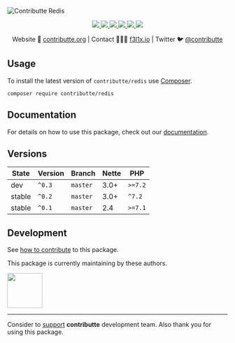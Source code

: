 ![Contributte Redis](https://heatbadger.now.sh/github/readme/contributte/redis/)

<p align=center>
  <a href="https://github.com/contributte/redis/actions">
    <img src="https://badgen.net/github/checks/contributte/redis/master?cache=300">
  </a>
  <a href="https://coveralls.io/r/contributte/redis">
    <img src="https://badgen.net/coveralls/c/github/contributte/redis?cache=300">
  </a>
  <a href="https://packagist.org/packages/contributte/redis">
    <img src="https://badgen.net/packagist/dm/contributte/redis">
  </a>
  <a href="https://packagist.org/packages/contributte/redis">
    <img src="https://badgen.net/packagist/v/contributte/redis">
  </a>
  <a href="http://bit.ly/ctteg">
    <img src="https://badgen.net/badge/chat/gitter/cyan">
  </a>
  <a href="https://contributte.org/partners.html">
    <img src="https://badgen.net/badge/become/a%20patron/F96854">
  </a>
<p>

<p align=center>
Website 🚀 <a href="https://contributte.org">contributte.org</a> | Contact 👨🏻‍💻 <a href="https://f3l1x.io">f3l1x.io</a> | Twitter 🐦 <a href="https://twitter.com/contributte">@contributte</a>
</p>

## Usage

To install the latest version of `contributte/redis` use [Composer](https://getcomposer.com).

```
composer require contributte/redis
```
## Documentation

For details on how to use this package, check out our [documentation](.docs).

## Versions

| State       | Version | Branch   | Nette | PHP     |
|-------------|---------|----------|-------|---------|
| dev         | `^0.3`  | `master` | 3.0+  | `>=7.2`  |
| stable      | `^0.2`  | `master` | 3.0+  | `^7.2`  |
| stable      | `^0.1`  | `master` | 2.4   | `>=7.1` |

## Development

See [how to contribute](https://contributte.org/contributing.html) to this package.

This package is currently maintaining by these authors.

<a href="https://github.com/f3l1x">
  <img width="80" height="80" src="https://avatars2.githubusercontent.com/u/538058?v=3&s=80">
</a>

-----

Consider to [support](https://contributte.org/partners.html) **contributte** development team.
Also thank you for using this package.
